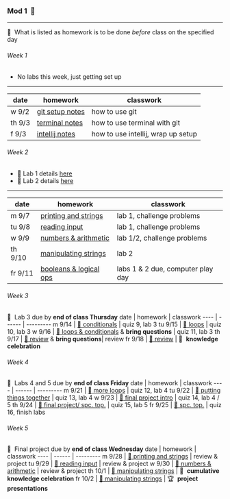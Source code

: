 ### Mod 1&nbsp; :date:
-----
:round_pushpin:&nbsp; What is listed as homework is to be done _before_ class on the specified day

###### Week 1
- No labs this week, just getting set up
-----
date | homework | classwork
---- | ------ | ---------
w 9/2 | [git setup notes](https://github.com/mrWallaceMadeira/lesson1) | how to use git
th 9/3 | [terminal notes](https://github.com/mrWallaceMadeira/lesson2) | how to use terminal with git
f 9/3 | [intellij notes](https://github.com/mrWallaceMadeira/lesson3) | how to use intellij, wrap up setup

###### Week 2
- :test_tube:&nbsp;Lab 1 details [here](https://classroom.github.com/a/jtsLy4Xn)
- :test_tube:&nbsp;Lab 2 details [here](https://classroom.github.com/a/COn0x_SZ)
-----
date | homework | classwork
---- | ------ | ---------
m 9/7 | [printing and strings](https://github.com/mrWallaceMadeira/lesson4) | lab 1, challenge problems
tu 9/8 | [reading input](https://google.com) | lab 1, challenge problems
w 9/9 | [numbers & arithmetic](https://google.com) | lab 1/2, challenge problems
th 9/10 | [manipulating strings](https://google.com) | lab 2
fr 9/11 | [booleans & logical ops](https://google.com) | labs 1 & 2 due, computer play day

###### Week 3
:test_tube:&nbsp; Lab 3 due by **end of class Thursday**
date | homework | classwork
---- | ------ | ---------
m 9/14 | [:paperclip: conditionals](https://github.com/mrWallaceMadeira/lesson1) | quiz 9, lab 3
tu 9/15 | [:paperclip: loops](https://google.com) | quiz 10, lab 3
w 9/16 | [:paperclip: loops & conditionals](https://google.com) & **bring questions** | quiz 11, lab 3
th 9/17 | [:paperclip: review](https://google.com) & **bring questions**| review
fr 9/18 | [:paperclip: review](https://google.com) | :tada:&nbsp; **knowledge celebration**

###### Week 4
:test_tube:&nbsp; Labs 4 and 5 due by **end of class Friday**
date | homework | classwork
---- | ------ | ---------
m 9/21 | [:paperclip: more loops](https://github.com/mrWallaceMadeira/lesson1) | quiz 12, lab 4
tu 9/22 | [:paperclip: putting things together](https://google.com) | quiz 13, lab 4
w 9/23 | [:paperclip: final project intro](https://google.com) | quiz 14, lab 4 / 5
th 9/24 | [:paperclip: final project/ spc. top.](https://google.com) | quiz 15, lab 5
fr 9/25 | [:paperclip: spc. top.](https://google.com) | quiz 16, finish labs

###### Week 5
:test_tube:&nbsp; Final project due by **end of class Wednesday**
date | homework | classwork
---- | ------ | ---------
m 9/28 | [:paperclip: printing and strings](https://github.com/mrWallaceMadeira/lesson1) | review & project
tu 9/29 | [:paperclip: reading input](https://google.com) | review & project
w 9/30 | [:paperclip: numbers & arithmetic](https://google.com) | review & project
th 10/1 | [:paperclip: manipulating strings](https://google.com) | :tada:&nbsp; **cumulative knowledge celebration**
fr 10/2 | [:paperclip: manipulating strings](https://google.com) | :trophy:&nbsp; **project presentations**



